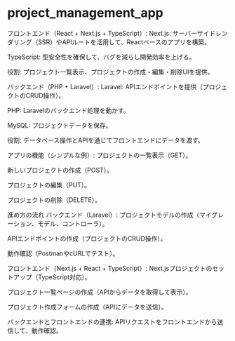 # project_management_app
フロントエンド（React + Next.js + TypeScript）:
Next.js: サーバーサイドレンダリング（SSR）やAPIルートを活用して、Reactベースのアプリを構築。

TypeScript: 型安全性を確保して、バグを減らし開発効率を上げる。

役割: プロジェクト一覧表示、プロジェクトの作成・編集・削除UIを提供。

バックエンド（PHP + Laravel）:
Laravel: APIエンドポイントを提供（プロジェクトのCRUD操作）。

PHP: Laravelのバックエンド処理を動かす。

MySQL: プロジェクトデータを保存。

役割: データベース操作とAPIを通じてフロントエンドにデータを渡す。

アプリの機能（シンプルな例）:
プロジェクトの一覧表示（GET）。

新しいプロジェクトの作成（POST）。

プロジェクトの編集（PUT）。

プロジェクトの削除（DELETE）。

進め方の流れ
バックエンド（Laravel）:
プロジェクトモデルの作成（マイグレーション、モデル、コントローラ）。

APIエンドポイントの作成（プロジェクトのCRUD操作）。

動作確認（PostmanやcURLでテスト）。

フロントエンド（Next.js + React + TypeScript）:
Next.jsプロジェクトのセットアップ（TypeScript対応）。

プロジェクト一覧ページの作成（APIからデータを取得して表示）。

プロジェクト作成フォームの作成（APIにデータを送信）。

バックエンドとフロントエンドの連携:
APIリクエストをフロントエンドから送信して、動作確認。

